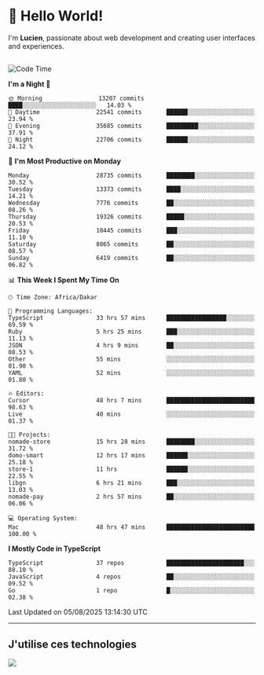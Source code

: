 # 👋 Hello World!

I'm **Lucien**, passionate about web development and creating user interfaces and experiences.

##

<!--START_SECTION:waka-->
![Code Time](http://img.shields.io/badge/Code%20Time-3%2C591%20hrs%2022%20mins-blue)

**I'm a Night 🦉** 

```text
🌞 Morning                13207 commits       ████░░░░░░░░░░░░░░░░░░░░░   14.03 % 
🌆 Daytime                22541 commits       ██████░░░░░░░░░░░░░░░░░░░   23.94 % 
🌃 Evening                35685 commits       █████████░░░░░░░░░░░░░░░░   37.91 % 
🌙 Night                  22706 commits       ██████░░░░░░░░░░░░░░░░░░░   24.12 % 
```
📅 **I'm Most Productive on Monday** 

```text
Monday                   28735 commits       ████████░░░░░░░░░░░░░░░░░   30.52 % 
Tuesday                  13373 commits       ████░░░░░░░░░░░░░░░░░░░░░   14.21 % 
Wednesday                7776 commits        ██░░░░░░░░░░░░░░░░░░░░░░░   08.26 % 
Thursday                 19326 commits       █████░░░░░░░░░░░░░░░░░░░░   20.53 % 
Friday                   10445 commits       ███░░░░░░░░░░░░░░░░░░░░░░   11.10 % 
Saturday                 8065 commits        ██░░░░░░░░░░░░░░░░░░░░░░░   08.57 % 
Sunday                   6419 commits        ██░░░░░░░░░░░░░░░░░░░░░░░   06.82 % 
```


📊 **This Week I Spent My Time On** 

```text
🕑︎ Time Zone: Africa/Dakar

💬 Programming Languages: 
TypeScript               33 hrs 57 mins      █████████████████░░░░░░░░   69.59 % 
Ruby                     5 hrs 25 mins       ███░░░░░░░░░░░░░░░░░░░░░░   11.13 % 
JSON                     4 hrs 9 mins        ██░░░░░░░░░░░░░░░░░░░░░░░   08.53 % 
Other                    55 mins             ░░░░░░░░░░░░░░░░░░░░░░░░░   01.90 % 
YAML                     52 mins             ░░░░░░░░░░░░░░░░░░░░░░░░░   01.80 % 

🔥 Editors: 
Cursor                   48 hrs 7 mins       █████████████████████████   98.63 % 
Live                     40 mins             ░░░░░░░░░░░░░░░░░░░░░░░░░   01.37 % 

🐱‍💻 Projects: 
nomade-store             15 hrs 28 mins      ████████░░░░░░░░░░░░░░░░░   31.72 % 
domo-smart               12 hrs 17 mins      ██████░░░░░░░░░░░░░░░░░░░   25.18 % 
store-1                  11 hrs              ██████░░░░░░░░░░░░░░░░░░░   22.55 % 
libgn                    6 hrs 21 mins       ███░░░░░░░░░░░░░░░░░░░░░░   13.03 % 
nomade-pay               2 hrs 57 mins       ██░░░░░░░░░░░░░░░░░░░░░░░   06.06 % 

💻 Operating System: 
Mac                      48 hrs 47 mins      █████████████████████████   100.00 % 
```

**I Mostly Code in TypeScript** 

```text
TypeScript               37 repos            ██████████████████████░░░   88.10 % 
JavaScript               4 repos             ██░░░░░░░░░░░░░░░░░░░░░░░   09.52 % 
Go                       1 repo              █░░░░░░░░░░░░░░░░░░░░░░░░   02.38 % 
```




 Last Updated on 05/08/2025 13:14:30 UTC
<!--END_SECTION:waka-->
---

## J'utilise ces technologies

<p align="left">
  <a href="https://skillicons.dev">
    <img src="https://skillicons.dev/icons?i=ts,js,go,ruby,css,scss,tailwind,react,vite,nextjs,docker,figma,ableton" />
  </a>
</p>

